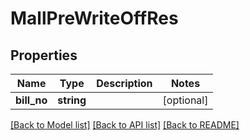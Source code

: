 # MallPreWriteOffRes

## Properties
Name | Type | Description | Notes
------------ | ------------- | ------------- | -------------
**bill_no** | **string** |  | [optional] 

[[Back to Model list]](../README.md#documentation-for-models) [[Back to API list]](../README.md#documentation-for-api-endpoints) [[Back to README]](../README.md)


